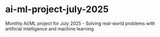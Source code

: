 # ai-ml-project-july-2025
Monthly AI/ML project for July 2025 - Solving real-world problems with artificial intelligence and machine learning
